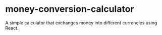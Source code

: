 # money-conversion-calculator
A simple calculator that exchanges money into different currencies using React.

